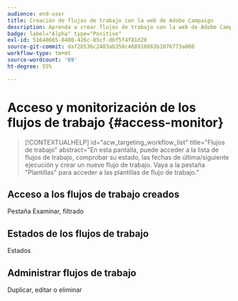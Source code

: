 ```yaml
---
audience: end-user
title: Creación de flujos de trabajo con la web de Adobe Campaign
description: Aprenda a crear flujos de trabajo con la web de Adobe Campaign
badge: label="Alpha" type="Positive"
exl-id: 51648665-8400-426c-85cf-dbf5f4f81d20
source-git-commit: daf2b536c2483ab350c468910863b1076773a080
workflow-type: tm+mt
source-wordcount: '69'
ht-degree: 55%

---
```


# Acceso y monitorización de los flujos de trabajo {#access-monitor}

>[!CONTEXTUALHELP]
>id="acw_targeting_workflow_list"
>title="Flujos de trabajo"
>abstract="En esta pantalla, puede acceder a la lista de flujos de trabajo, comprobar su estado, las fechas de última/siguiente ejecución y crear un nuevo flujo de trabajo. Vaya a la pestaña &quot;Plantillas&quot; para acceder a las plantillas de flujo de trabajo."


## Acceso a los flujos de trabajo creados

Pestaña Examinar, filtrado

## Estados de los flujos de trabajo

Estados

## Administrar flujos de trabajo

Duplicar, editar o eliminar
